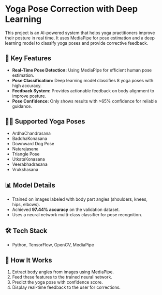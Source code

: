 # Yoga Pose Correction with Deep Learning

This project is an AI-powered system that helps yoga practitioners improve their posture in real time. It uses MediaPipe for pose estimation and a deep learning model to classify yoga poses and provide corrective feedback.

## 🚀 Key Features

- **Real-Time Pose Detection:** Using MediaPipe for efficient human pose estimation.
- **Pose Classification:** Deep learning model classifies 8 yoga poses with high accuracy.
- **Feedback System:** Provides actionable feedback on body alignment to improve posture.
- **Pose Confidence:** Only shows results with >65% confidence for reliable guidance.

## 🧘‍♂️ Supported Yoga Poses

- ArdhaChandrasana  
- BaddhaKonasana  
- Downward Dog Pose  
- Natarajasana  
- Triangle Pose  
- UtkataKonasana  
- Veerabhadrasana  
- Vrukshasana  

## 📊 Model Details

- Trained on images labeled with body part angles (shoulders, knees, hips, elbows).
- Achieved **97.44% accuracy** on the validation dataset.
- Uses a neural network multi-class classifier for pose recognition.

## 🛠️ Tech Stack

- Python, TensorFlow, OpenCV, MediaPipe

## 📁 How It Works

1. Extract body angles from images using MediaPipe.
2. Feed these features to the trained neural network.
3. Predict the yoga pose with confidence score.
4. Display real-time feedback to the user for corrections.
